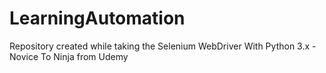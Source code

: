 # LearningAutomation
Repository created while taking the Selenium WebDriver With Python 3.x - Novice To Ninja from Udemy
